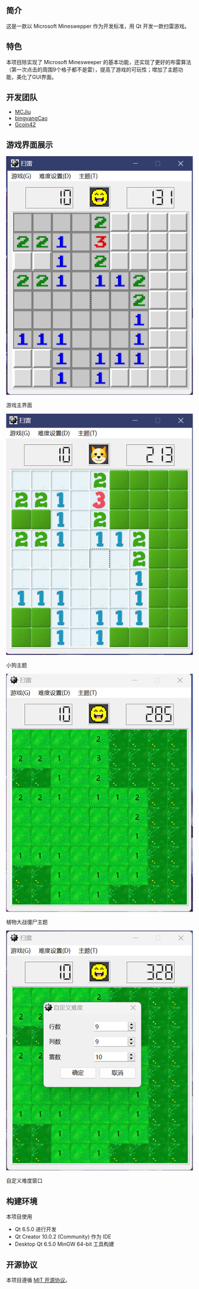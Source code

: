 ## 简介

这是一款以 Microsoft Mineswepper 作为开发标准，用 Qt 开发一款扫雷游戏。

## 特色

本项目除实现了 Microsoft Minesweeper 的基本功能，还实现了更好的布雷算法（第一次点击的周围9个格子都不是雷），提高了游戏的可玩性；增加了主题功能，美化了GUI界面。

## 开发团队

- [MCJiu](https://github.com/MCJiu)
- [bingyangCao](https://github.com/bingyangCao)
- [Gcoin42](https://github.com/Gcoin42)

## 游戏界面展示

![游戏主界面](READMEpic/mainwindow.png)

游戏主界面

![小狗主题](READMEpic/dog.png)

小狗主题

![植物大战僵尸主题](READMEpic/pvz.png)

植物大战僵尸主题

![自定义难度窗口](READMEpic/difficulty.png)

自定义难度窗口

## 构建环境

本项目使用
- Qt 6.5.0 进行开发
- Qt Creator 10.0.2 (Community) 作为 IDE
- Desktop Qt 6.5.0 MinGW 64-bit 工具构建

## 开源协议

本项目遵循 [MIT 开源协议](LICENCE)。